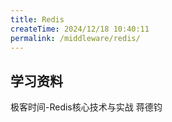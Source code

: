 ```yaml
---
title: Redis
createTime: 2024/12/18 10:40:11
permalink: /middleware/redis/
---
```



## 学习资料

极客时间-Redis核心技术与实战 蒋德钧
